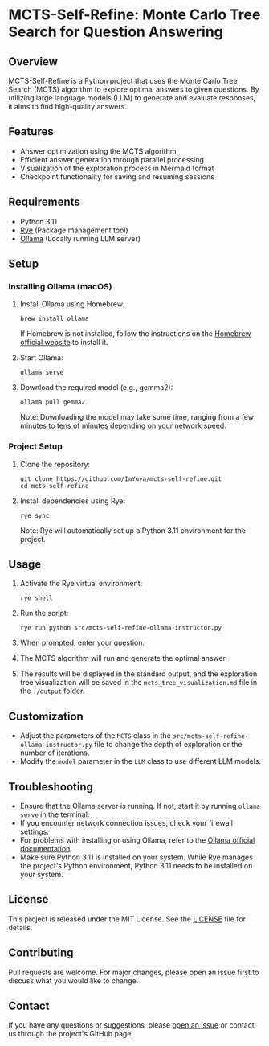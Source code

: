 # MCTS-Self-Refine: Monte Carlo Tree Search for Question Answering

## Overview

MCTS-Self-Refine is a Python project that uses the Monte Carlo Tree Search (MCTS) algorithm to explore optimal answers to given questions. By utilizing large language models (LLM) to generate and evaluate responses, it aims to find high-quality answers.

## Features

- Answer optimization using the MCTS algorithm
- Efficient answer generation through parallel processing
- Visualization of the exploration process in Mermaid format
- Checkpoint functionality for saving and resuming sessions

## Requirements

- Python 3.11
- [Rye](https://rye-up.com/) (Package management tool)
- [Ollama](https://ollama.ai/) (Locally running LLM server)

## Setup

### Installing Ollama (macOS)

1. Install Ollama using Homebrew:

   ```
   brew install ollama
   ```

   If Homebrew is not installed, follow the instructions on the [Homebrew official website](https://brew.sh/) to install it.

2. Start Ollama:

   ```
   ollama serve
   ```

3. Download the required model (e.g., gemma2):

   ```
   ollama pull gemma2
   ```

   Note: Downloading the model may take some time, ranging from a few minutes to tens of minutes depending on your network speed.

### Project Setup

1. Clone the repository:

   ```
   git clone https://github.com/ImYuya/mcts-self-refine.git
   cd mcts-self-refine
   ```

2. Install dependencies using Rye:

   ```
   rye sync
   ```

   Note: Rye will automatically set up a Python 3.11 environment for the project.

## Usage

1. Activate the Rye virtual environment:

   ```
   rye shell
   ```

2. Run the script:

   ```
   rye run python src/mcts-self-refine-ollama-instructor.py
   ```

3. When prompted, enter your question.

4. The MCTS algorithm will run and generate the optimal answer.

5. The results will be displayed in the standard output, and the exploration tree visualization will be saved in the `mcts_tree_visualization.md` file in the `./output` folder.

## Customization

- Adjust the parameters of the `MCTS` class in the `src/mcts-self-refine-ollama-instructor.py` file to change the depth of exploration or the number of iterations.
- Modify the `model` parameter in the `LLM` class to use different LLM models.

## Troubleshooting

- Ensure that the Ollama server is running. If not, start it by running `ollama serve` in the terminal.
- If you encounter network connection issues, check your firewall settings.
- For problems with installing or using Ollama, refer to the [Ollama official documentation](https://github.com/ollama/ollama).
- Make sure Python 3.11 is installed on your system. While Rye manages the project's Python environment, Python 3.11 needs to be installed on your system.

## License

This project is released under the MIT License. See the [LICENSE](LICENSE) file for details.

## Contributing

Pull requests are welcome. For major changes, please open an issue first to discuss what you would like to change.

## Contact

If you have any questions or suggestions, please [open an issue](https://github.com/ImYuya/mcts-self-refine/issues) or contact us through the project's GitHub page.
